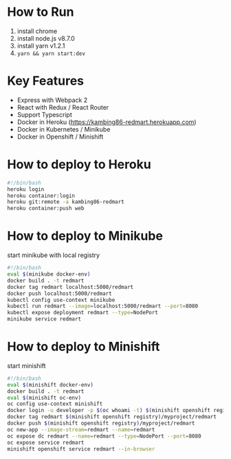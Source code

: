 # How to Run
1. install chrome
2. install node.js v8.7.0
3. install yarn v1.2.1
4. ```yarn && yarn start:dev```

# Key Features
- Express with Webpack 2
- React with Redux / React Router
- Support Typescript
- Docker in Heroku (https://kambing86-redmart.herokuapp.com)
- Docker in Kubernetes / Minikube
- Docker in Openshift / Minishift

# How to deploy to Heroku
```bash
#!/bin/bash
heroku login
heroku container:login
heroku git:remote -a kambing86-redmart
heroku container:push web
```

# How to deploy to Minikube
start minikube with local registry
```bash
#!/bin/bash
eval $(minikube docker-env)
docker build . -t redmart
docker tag redmart localhost:5000/redmart
docker push localhost:5000/redmart
kubectl config use-context minikube
kubectl run redmart --image=localhost:5000/redmart --port=8080
kubectl expose deployment redmart --type=NodePort
minikube service redmart
```

# How to deploy to Minishift
start minishift
```bash
#!/bin/bash
eval $(minishift docker-env)
docker build . -t redmart
eval $(minishift oc-env)
oc config use-context minishift
docker login -u developer -p $(oc whoami -t) $(minishift openshift registry)
docker tag redmart $(minishift openshift registry)/myproject/redmart
docker push $(minishift openshift registry)/myproject/redmart
oc new-app --image-stream=redmart --name=redmart
oc expose dc redmart --name=redmart --type=NodePort --port=8080
oc expose service redmart
minishift openshift service redmart --in-browser
```